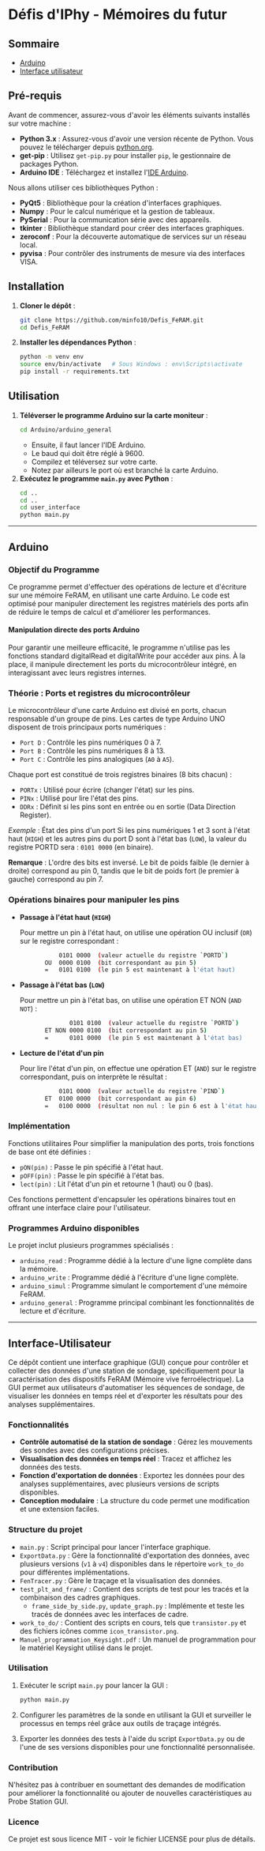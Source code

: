 # Défis d'IPhy - Mémoires du futur

## Sommaire

- [Arduino](#Arduino)
- [Interface utilisateur](#Interface-utilisateur)

## Pré-requis

Avant de commencer, assurez-vous d'avoir les éléments suivants installés sur votre machine :

- **Python 3.x** : Assurez-vous d'avoir une version récente de Python. Vous pouvez le télécharger depuis [python.org](https://www.python.org/downloads/).
- **get-pip** : Utilisez `get-pip.py` pour installer `pip`, le gestionnaire de packages Python.
- **Arduino IDE** : Téléchargez et installez l'[IDE Arduino](https://www.arduino.cc/en/software).

Nous allons utiliser ces bibliothèques Python :
- **PyQt5** : Bibliothèque pour la création d'interfaces graphiques.
- **Numpy** : Pour le calcul numérique et la gestion de tableaux.
- **PySerial** : Pour la communication série avec des appareils.
- **tkinter** : Bibliothèque standard pour créer des interfaces graphiques.
- **zeroconf** : Pour la découverte automatique de services sur un réseau local. 
- **pyvisa** : Pour contrôler des instruments de mesure via des interfaces VISA.

## Installation

1. **Cloner le dépôt** :
   ```bash
   git clone https://github.com/minfo10/Defis_FeRAM.git
   cd Defis_FeRAM
   ```
2. **Installer les dépendances Python** :
   ```bash
   python -m venv env
   source env/bin/activate   # Sous Windows : env\Scripts\activate
   pip install -r requirements.txt
   ```
   
## Utilisation

1. **Téléverser le programme Arduino sur la carte moniteur** :
   ```bash
   cd Arduino/arduino_general
   ```
   - Ensuite, il faut lancer l'IDE Arduino.
   - Le baud qui doit être réglé à 9600.
   - Compilez et téléversez sur votre carte.
   - Notez par ailleurs le port où est branché la carte Arduino.
2. **Exécutez le programme `main.py` avec Python** :
   ```bash
   cd ..
   cd ..
   cd user_interface
   python main.py
   ```
---
## Arduino

### Objectif du Programme

Ce programme permet d'effectuer des opérations de lecture et d'écriture sur une mémoire FeRAM, en utilisant une carte Arduino.
Le code est optimisé pour manipuler directement les registres matériels des ports afin de réduire le temps de calcul et d'améliorer les performances.

#### Manipulation directe des ports Arduino
Pour garantir une meilleure efficacité, le programme n'utilise pas les fonctions standard digitalRead et digitalWrite pour accéder aux pins. À la place, il manipule directement les ports du microcontrôleur intégré, en interagissant avec leurs registres internes.
    
### Théorie : Ports et registres du microcontrôleur
Le microcontrôleur d'une carte Arduino est divisé en ports, chacun responsable d'un groupe de pins.
Les cartes de type Arduino UNO disposent de trois principaux ports numériques :

- `Port D` : Contrôle les pins numériques 0 à 7.
- `Port B` : Contrôle les pins numériques 8 à 13.
- `Port C` : Contrôle les pins analogiques (`A0` à `A5`).

Chaque port est constitué de trois registres binaires (8 bits chacun) :

- `PORTx` : Utilisé pour écrire (changer l'état) sur les pins.
- `PINx` : Utilisé pour lire l'état des pins.
- `DDRx` : Définit si les pins sont en entrée ou en sortie (Data Direction Register).

*Exemple* : État des pins d'un port
Si les pins numériques 1 et 3 sont à l'état haut (`HIGH`) et les autres pins du port D sont à l'état bas (`LOW`), la valeur du registre PORTD sera : `0101 0000` (en binaire).

**Remarque** : L'ordre des bits est inversé. Le bit de poids faible (le dernier à droite) correspond au pin 0, tandis que le bit de poids fort (le premier à gauche) correspond au pin 7.

### Opérations binaires pour manipuler les pins

- **Passage à l'état haut (`HIGH`)**

   Pour mettre un pin à l'état haut, on utilise une opération OU inclusif (`OR`) sur le registre correspondant :
   ```bash
              0101 0000  (valeur actuelle du registre `PORTD`)
          OU  0000 0100  (bit correspondant au pin 5)
          =   0101 0100  (le pin 5 est maintenant à l'état haut)
   ```

- **Passage à l'état bas (`LOW`)**

   Pour mettre un pin à l'état bas, on utilise une opération ET NON (`AND NOT`) :
   ```bash
                 0101 0100  (valeur actuelle du registre `PORTD`)
          ET NON 0000 0100  (bit correspondant au pin 5)
          =      0101 0000  (le pin 5 est maintenant à l'état bas)
   ```

- **Lecture de l'état d'un pin**

   Pour lire l'état d'un pin, on effectue une opération ET (`AND`) sur le registre correspondant, puis on interprète le résultat :
   ```bash
              0101 0000  (valeur actuelle du registre `PIND`)
          ET  0100 0000  (bit correspondant au pin 6)
          =   0100 0000  (résultat non nul : le pin 6 est à l'état haut)
   ```


### Implémentation

Fonctions utilitaires
Pour simplifier la manipulation des ports, trois fonctions de base ont été définies :

- `pON(pin)` : Passe le pin spécifié à l'état haut.
- `pOFF(pin)` : Passe le pin spécifié à l'état bas.
- `lect(pin)` : Lit l'état d'un pin et retourne 1 (haut) ou 0 (bas).

Ces fonctions permettent d'encapsuler les opérations binaires tout en offrant une interface claire pour l'utilisateur.

### Programmes Arduino disponibles
Le projet inclut plusieurs programmes spécialisés :

- `arduino_read` : Programme dédié à la lecture d'une ligne complète dans la mémoire.
- `arduino_write` : Programme dédié à l'écriture d'une ligne complète.
- `arduino_simul` : Programme simulant le comportement d'une mémoire FeRAM.
- `arduino_general` : Programme principal combinant les fonctionnalités de lecture et d'écriture.


---

## Interface-Utilisateur

Ce dépôt contient une interface graphique (GUI) conçue pour contrôler et collecter des données d'une station de sondage, spécifiquement pour la caractérisation des dispositifs FeRAM (Mémoire vive ferroélectrique). La GUI permet aux utilisateurs d'automatiser les séquences de sondage, de visualiser les données en temps réel et d'exporter les résultats pour des analyses supplémentaires.

### Fonctionnalités

- **Contrôle automatisé de la station de sondage** : Gérez les mouvements des sondes avec des configurations précises.
- **Visualisation des données en temps réel** : Tracez et affichez les données des tests.
- **Fonction d'exportation de données** : Exportez les données pour des analyses supplémentaires, avec plusieurs versions de scripts disponibles.
- **Conception modulaire** : La structure du code permet une modification et une extension faciles.

### Structure du projet

- `main.py` : Script principal pour lancer l'interface graphique.
- `ExportData.py` : Gère la fonctionnalité d'exportation des données, avec plusieurs versions (`v1` à `v4`) disponibles dans le répertoire `work_to_do` pour différentes implémentations.
- `FenTracer.py` : Gère le traçage et la visualisation des données.
- `test_plt_and_frame/` : Contient des scripts de test pour les tracés et la combinaison des cadres graphiques.
  - `frame_side_by_side.py`, `update_graph.py` : Implémente et teste les tracés de données avec les interfaces de cadre.
- `work_to_do/` : Contient des scripts en cours, tels que `transistor.py` et des fichiers icônes comme `icon_transistor.png`.
- `Manuel_programmation_Keysight.pdf` : Un manuel de programmation pour le matériel Keysight utilisé dans le projet.


### Utilisation

1. Exécuter le script `main.py` pour lancer la GUI :
   ```bash
   python main.py
   ```

2. Configurer les paramètres de la sonde en utilisant la GUI et surveiller le processus en temps réel grâce aux outils de traçage intégrés.

3. Exporter les données des tests à l'aide du script `ExportData.py` ou de l'une de ses versions disponibles pour une fonctionnalité personnalisée.

### Contribution

N'hésitez pas à contribuer en soumettant des demandes de modification pour améliorer la fonctionnalité ou ajouter de nouvelles caractéristiques au Probe Station GUI.

### Licence

Ce projet est sous licence MIT - voir le fichier LICENSE pour plus de détails.



